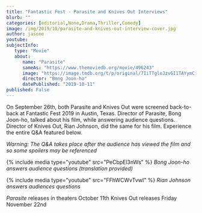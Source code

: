 ```yaml
---
title: "Fantastic Fest - Parasite and Knives Out Interviews"
blurb: ""
categories: [editorial,None,Drama,Thriller,Comedy]
image: /img/2019/10/parasite-and-knives-out-interview-cover.jpg
author: jasone
youtube: 
subjectInfo:
   type: "Movie"
   about:
      name: "Parasite"
      sameAs: "https://www.themoviedb.org/movie/496243"
      image: "https://image.tmdb.org/t/p/original/7IiTTgloJzvGI1TAYymCfbfl3vT.jpg"
      director: "Bong Joon-ho"
      datePublished: "2019-10-11"
published: False
---
```

On September 26th, both Parasite and Knives Out were screened back-to-back at Fantastic Fest 2019 in Austin, Texas. Director of Parasite, Bong Joon-ho, talked about his film, while answering audience questions. Director of Knives Out, Rian Johnson, did the same for his film. Experience the entire Q&A featured below.

*Warning: The Q&A takes place after the audience has viewed the film and so some spoilers may be referenced*

{% include media type="youtube" src="PeCbpEl3nWs" %}
*Bong Joon-ho answers audience questions (translation provided)*

{% include media type="youtube" src="FFhWCWvTvwI" %}
*Rian Johnson answers audiences questions*

*Parasite* releases in theaters October 11th
Knives Out releases Friday November 22nd